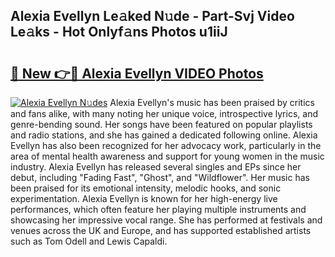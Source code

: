 ## Alexia Evellyn Le𝚊ked N𝚞de - Part-Svj Video Le𝚊ks - Hot Onlyf𝚊ns Photos u1iiJ

# <h2><a href="http://ab25955.deff.icu/?id=Alexia+Evellyn">🔗 New 👉🔴 Alexia Evellyn VIDEO Photos</a></h2>

[![Alexia Evellyn N𝚞des](https://i.imgur.com/rIISA9y.gif)](http://ab25955.deff.icu/?id=Alexia+Evellyn)
Alexia Evellyn's music has been praised by critics and fans alike, with many noting her unique voice, introspective lyrics, and genre-bending sound. Her songs have been featured on popular playlists and radio stations, and she has gained a dedicated following online. Alexia Evellyn has also been recognized for her advocacy work, particularly in the area of mental health awareness and support for young women in the music industry. Alexia Evellyn has released several singles and EPs since her debut, including "Fading Fast", "Ghost", and "Wildflower". Her music has been praised for its emotional intensity, melodic hooks, and sonic experimentation. Alexia Evellyn is known for her high-energy live performances, which often feature her playing multiple instruments and showcasing her impressive vocal range. She has performed at festivals and venues across the UK and Europe, and has supported established artists such as Tom Odell and Lewis Capaldi.
